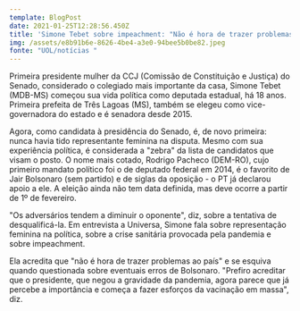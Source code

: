 ```yaml
---
template: BlogPost
date: 2021-01-25T12:28:56.450Z
title: 'Simone Tebet sobre impeachment: "Não é hora de trazer problemas ao país"'
img: /assets/e8b91b6e-8626-4be4-a3e0-94bee5b0be82.jpeg
fonte: "UOL/notícias "
---
```

Primeira presidente mulher da CCJ (Comissão de Constituição e Justiça) do Senado, considerado o colegiado mais importante da casa, Simone Tebet (MDB-MS) começou sua vida política como deputada estadual, há 18 anos. Primeira prefeita de Três Lagoas (MS), também se elegeu como vice-governadora do estado e é senadora desde 2015.

Agora, como candidata à presidência do Senado, é, de novo primeira: nunca havia tido representante feminina na disputa. Mesmo com sua experiência política, é considerada a "zebra" da lista de candidatos que visam o posto. O nome mais cotado, Rodrigo Pacheco (DEM-RO), cujo primeiro mandato político foi o de deputado federal em 2014, é o favorito de Jair Bolsonaro (sem partido) e de siglas da oposição - o PT já declarou apoio a ele. A eleição ainda não tem data definida, mas deve ocorre a partir de 1º de fevereiro.

"Os adversários tendem a diminuir o oponente", diz, sobre a tentativa de desqualificá-la. Em entrevista a Universa, Simone fala sobre representação feminina na política, sobre a crise sanitária provocada pela pandemia e sobre impeachment.

Ela acredita que "não é hora de trazer problemas ao país" e se esquiva quando questionada sobre eventuais erros de Bolsonaro. "Prefiro acreditar que o presidente, que negou a gravidade da pandemia, agora parece que já percebe a importância e começa a fazer esforços da vacinação em massa", diz.